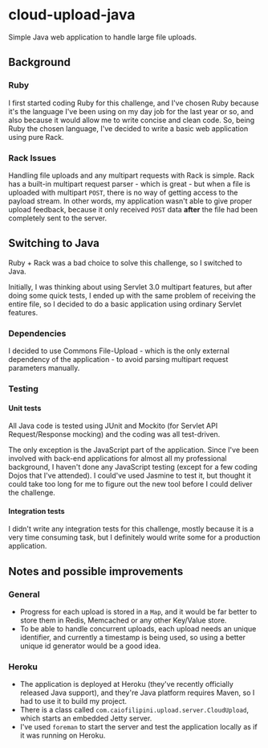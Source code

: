# cloud-upload-java
Simple Java web application to handle large file uploads.

## Background

### Ruby
I first started coding Ruby for this challenge, and I've chosen Ruby because it's the language I've been using on my day job for the last year or so, and also because it would allow me to write concise and clean code. So, being Ruby the chosen language, I've decided to write a basic web application using pure Rack.

### Rack Issues
Handling file uploads and any multipart requests with Rack is simple. Rack has a built-in multipart request parser - which is great - but when a file is uploaded with multipart `POST`, there is no way of getting access to the payload stream. In other words, my application wasn't able to give proper upload feedback, because it only received `POST` data __after__ the file had been completely sent to the server.

## Switching to Java
Ruby + Rack was a bad choice to solve this challenge, so I switched to Java.

Initially, I was thinking about using Servlet 3.0 multipart features, but after doing some quick tests, I ended up with the same problem of receiving the entire file, so I decided to do a basic application using ordinary Servlet features.

### Dependencies
I decided to use Commons File-Upload - which is the only external dependency of the application - to avoid parsing multipart request parameters manually.

### Testing

#### Unit tests
All Java code is tested using JUnit and Mockito (for Servlet API Request/Response mocking) and the coding was all test-driven.

The only exception is the JavaScript part of the application. Since I've been involved with back-end applications for almost all my professional background, I haven't done any JavaScript testing (except for a few coding Dojos that I've attended). I could've used Jasmine to test it, but thought it could take too long for me to figure out the new tool before I could deliver the challenge.

#### Integration tests
I didn't write any integration tests for this challenge, mostly because it is a very time consuming task, but I definitely would write some for a production application.

## Notes and possible improvements

### General
* Progress for each upload is stored in a `Map`, and it would be far better to store them in Redis, Memcached or any other Key/Value store.
* To be able to handle concurrent uploads, each upload needs an unique identifier, and currently a timestamp is being used, so using a better unique id generator would be a good idea.

### Heroku
* The application is deployed at Heroku (they've recently officially released Java support), and they're Java platform requires Maven, so I had to use it to build my project.
* There is a class called `com.caiofilipini.upload.server.CloudUpload`, which starts an embedded Jetty server.
* I've used `foreman` to start the server and test the application locally as if it was running on Heroku.
